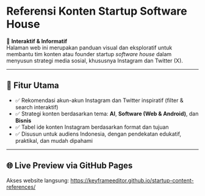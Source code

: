 # Referensi Konten Startup Software House

📱 **Interaktif & Informatif**  
Halaman web ini merupakan panduan visual dan eksploratif untuk membantu tim konten atau founder startup _software house_ dalam menyusun strategi media sosial, khususnya Instagram dan Twitter (X).

---

## 🎯 Fitur Utama

- ✅ Rekomendasi akun-akun Instagram dan Twitter inspiratif (filter & search interaktif)
- ✅ Strategi konten berdasarkan tema: **AI**, **Software (Web & Android)**, dan **Bisnis**
- ✅ Tabel ide konten Instagram berdasarkan format dan tujuan
- ✅ Disusun untuk audiens Indonesia, dengan pendekatan edukatif, praktikal, dan mudah dipahami

---

## 🌐 Live Preview via GitHub Pages

Akses website langsung: https://keyframeeditor.github.io/startup-content-references/